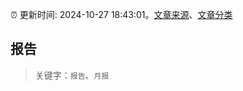 :alarm_clock: 更新时间: 2024-10-27 18:43:01。[文章来源](/README.md)、[文章分类](/TAGS.md)

## 报告


> 关键字：`报告`、`月报`



